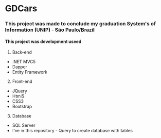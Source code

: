 # GDCars
### This project was made to conclude my graduation System's of Information (UNIP) - São Paulo/Brazil

#### This project was development useed 

1. Back-end 
- .NET MVC5
- Dapper 
- Entity Framework 

2. Front-end
- JQuery
- Html5
- CSS3
- Bootstrap 

3. Database
- SQL Server 
- I've in this repository - Query to create database with tables 
